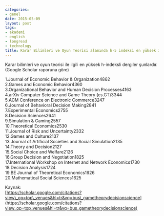 ```yaml
---
categories:
- genel
date: 2015-05-09
layout: post
tags:
- akademi
- english
- longread
- technology
title: Karar Bilimleri ve Oyun Teorisi alanında h-5 indeksi en yüksek İngilizce dergiler
---
```


Karar bilimleri ve oyun teorisi ile ilgili en yüksek h-indeksli dergiler şunlardır. (Google Scholar raporuna göre)

1.Journal of Economic Behavior & Organization4862  
2.Games and Economic Behavior4360  
3.Organizational Behavior and Human Decision Processes4163  
4.arXiv Computer Science and Game Theory (cs.GT)3344  
5.ACM Conference on Electronic Commerce3247  
6.Journal of Behavioral Decision Making2841  
7.Experimental Economics2755  
8.Decision Sciences2641  
9.Simulation & Gaming2557  
10.Theoretical Economics2530  
11.Journal of Risk and Uncertainty2332  
12.Games and Culture2137  
13.Journal of Artificial Societies and Social Simulation2135  
14.Theory and Decision2127  
15.Social Choice and Welfare2126  
16.Group Decision and Negotiation1825  
17.International Workshop on Internet and Network Economics1730  
18.Decision Analysis1724  
19.BE Journal of Theoretical Economics1626  
20.Mathematical Social Sciences1625

  

Kaynak:  
[https://scholar.google.com/citations?view\_op=top\_venues&hl=tr&vq=bus\_gametheorydecisionscience](https://scholar.google.com/citations?view_op=top_venues&hl=tr&vq=bus_gametheorydecisionscience)
